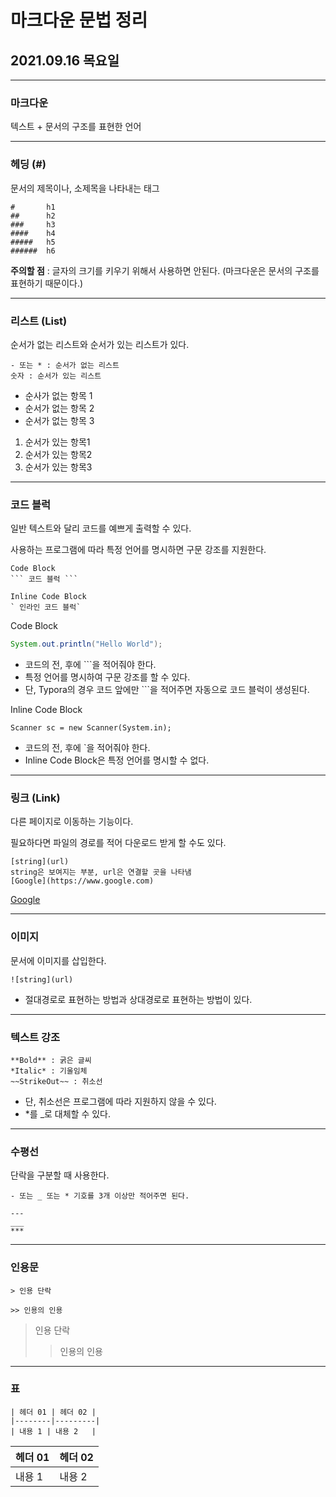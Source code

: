 # 마크다운 문법 정리

## 2021.09.16 목요일

---

### 마크다운

텍스트 + 문서의 구조를 표현한 언어

---

### 헤딩 (#)

문서의 제목이나, 소제목을 나타내는 태그

```
#		h1
##		h2
###		h3
####	h4
#####	h5
######	h6
```

**주의할 점** : 글자의 크기를 키우기 위해서 사용하면 안된다. (마크다운은 문서의 구조를 표현하기 때문이다.)

---

### 리스트 (List)

순서가 없는 리스트와 순서가 있는 리스트가 있다.

```
- 또는 * : 순서가 없는 리스트
숫자 : 순서가 있는 리스트
```

- 순사가 없는 항목 1
- 순서가 없는 항목 2
- 순서가 없는 항목 3

1. 순서가 있는 항목1
2. 순서가 있는 항목2
3. 순서가 있는 항목3

---

### 코드 블럭

일반 텍스트와 달리 코드를 예쁘게 출력할 수 있다.

사용하는 프로그램에 따라 특정 언어를 명시하면 구문 강조를 지원한다.

```
Code Block
``` 코드 블럭 ```

Inline Code Block
` 인라인 코드 블럭`
```



Code Block

```java
System.out.println("Hello World");
```

- 코드의 전, 후에 ```을 적어줘야 한다.
- 특정 언어를 명시하여 구문 강조를 할 수 있다. 
- 단, Typora의 경우 코드 앞에만 ```을 적어주면 자동으로 코드 블럭이 생성된다.



Inline Code Block

`Scanner sc = new Scanner(System.in);`

- 코드의 전, 후에 `을 적어줘야 한다.
- Inline Code Block은 특정 언어를 명시할 수 없다.

---

### 링크 (Link)

다른 페이지로 이동하는 기능이다.

필요하다면 파일의 경로를 적어 다운로드 받게 할 수도 있다.

```
[string](url)
string은 보여지는 부분, url은 연결할 곳을 나타냄
[Google](https://www.google.com)
```

[Google](https://www.google.com)

---

### 이미지

문서에 이미지를 삽입한다.

```
![string](url)
```

- 절대경로로 표현하는 방법과 상대경로로 표현하는 방법이 있다.

---

### 텍스트 강조

```
**Bold** : 굵은 글씨
*Italic* : 기울임체
~~StrikeOut~~ : 취소선
```

- 단, 취소선은 프로그램에 따라 지원하지 않을 수 있다.
- *를 _로 대체할 수 있다.

---

### 수평선

단락을 구분할 때 사용한다.

```
- 또는 _ 또는 * 기호를 3개 이상만 적어주면 된다.

---
___
***
```

---

### 인용문

```
> 인용 단락

>> 인용의 인용
```

> 인용 단락
>
> > 인용의 인용

---

### 표

```
| 헤더 01 | 헤더 02 |
|--------|---------|
| 내용 1 | 내용 2   |
```

| 헤더 01 | 헤더 02 |
| ------- | ------- |
| 내용 1  | 내용 2  |